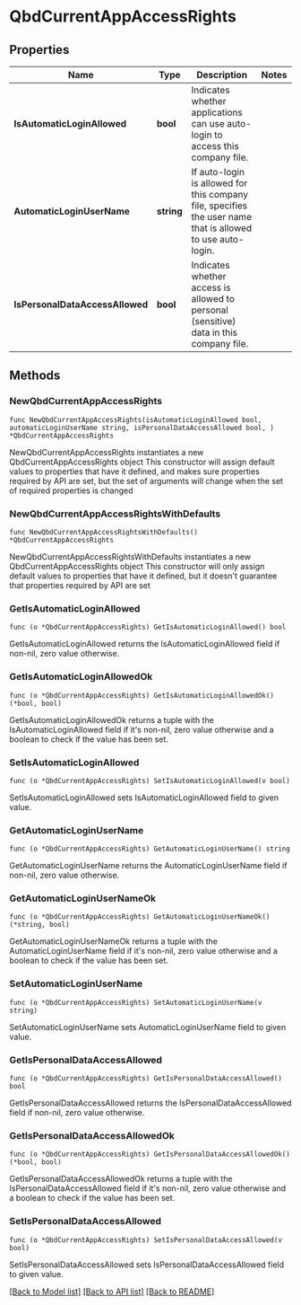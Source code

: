 # QbdCurrentAppAccessRights

## Properties

Name | Type | Description | Notes
------------ | ------------- | ------------- | -------------
**IsAutomaticLoginAllowed** | **bool** | Indicates whether applications can use auto-login to access this company file. | 
**AutomaticLoginUserName** | **string** | If auto-login is allowed for this company file, specifies the user name that is allowed to use auto-login. | 
**IsPersonalDataAccessAllowed** | **bool** | Indicates whether access is allowed to personal (sensitive) data in this company file. | 

## Methods

### NewQbdCurrentAppAccessRights

`func NewQbdCurrentAppAccessRights(isAutomaticLoginAllowed bool, automaticLoginUserName string, isPersonalDataAccessAllowed bool, ) *QbdCurrentAppAccessRights`

NewQbdCurrentAppAccessRights instantiates a new QbdCurrentAppAccessRights object
This constructor will assign default values to properties that have it defined,
and makes sure properties required by API are set, but the set of arguments
will change when the set of required properties is changed

### NewQbdCurrentAppAccessRightsWithDefaults

`func NewQbdCurrentAppAccessRightsWithDefaults() *QbdCurrentAppAccessRights`

NewQbdCurrentAppAccessRightsWithDefaults instantiates a new QbdCurrentAppAccessRights object
This constructor will only assign default values to properties that have it defined,
but it doesn't guarantee that properties required by API are set

### GetIsAutomaticLoginAllowed

`func (o *QbdCurrentAppAccessRights) GetIsAutomaticLoginAllowed() bool`

GetIsAutomaticLoginAllowed returns the IsAutomaticLoginAllowed field if non-nil, zero value otherwise.

### GetIsAutomaticLoginAllowedOk

`func (o *QbdCurrentAppAccessRights) GetIsAutomaticLoginAllowedOk() (*bool, bool)`

GetIsAutomaticLoginAllowedOk returns a tuple with the IsAutomaticLoginAllowed field if it's non-nil, zero value otherwise
and a boolean to check if the value has been set.

### SetIsAutomaticLoginAllowed

`func (o *QbdCurrentAppAccessRights) SetIsAutomaticLoginAllowed(v bool)`

SetIsAutomaticLoginAllowed sets IsAutomaticLoginAllowed field to given value.


### GetAutomaticLoginUserName

`func (o *QbdCurrentAppAccessRights) GetAutomaticLoginUserName() string`

GetAutomaticLoginUserName returns the AutomaticLoginUserName field if non-nil, zero value otherwise.

### GetAutomaticLoginUserNameOk

`func (o *QbdCurrentAppAccessRights) GetAutomaticLoginUserNameOk() (*string, bool)`

GetAutomaticLoginUserNameOk returns a tuple with the AutomaticLoginUserName field if it's non-nil, zero value otherwise
and a boolean to check if the value has been set.

### SetAutomaticLoginUserName

`func (o *QbdCurrentAppAccessRights) SetAutomaticLoginUserName(v string)`

SetAutomaticLoginUserName sets AutomaticLoginUserName field to given value.


### GetIsPersonalDataAccessAllowed

`func (o *QbdCurrentAppAccessRights) GetIsPersonalDataAccessAllowed() bool`

GetIsPersonalDataAccessAllowed returns the IsPersonalDataAccessAllowed field if non-nil, zero value otherwise.

### GetIsPersonalDataAccessAllowedOk

`func (o *QbdCurrentAppAccessRights) GetIsPersonalDataAccessAllowedOk() (*bool, bool)`

GetIsPersonalDataAccessAllowedOk returns a tuple with the IsPersonalDataAccessAllowed field if it's non-nil, zero value otherwise
and a boolean to check if the value has been set.

### SetIsPersonalDataAccessAllowed

`func (o *QbdCurrentAppAccessRights) SetIsPersonalDataAccessAllowed(v bool)`

SetIsPersonalDataAccessAllowed sets IsPersonalDataAccessAllowed field to given value.



[[Back to Model list]](../README.md#documentation-for-models) [[Back to API list]](../README.md#documentation-for-api-endpoints) [[Back to README]](../README.md)



